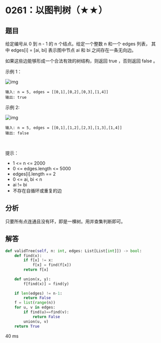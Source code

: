 # 0261：以图判树（★★）


## 题目

给定编号从 0 到 n - 1 的 n 个结点。给定一个整数 n 和一个 edges 列表，
其中 edges[i] = [ai, bi] 表示图中节点 ai 和 bi 之间存在一条无向边。

如果这些边能够形成一个合法有效的树结构，则返回 true ，否则返回 false 。

示例 1：

![img](https://assets.leetcode.com/uploads/2021/03/12/tree1-graph.jpg)

	输入: n = 5, edges = [[0,1],[0,2],[0,3],[1,4]]
	输出: true

示例 2:

![img](https://assets.leetcode.com/uploads/2021/03/12/tree2-graph.jpg)

	输入: n = 5, edges = [[0,1],[1,2],[2,3],[1,3],[1,4]]
	输出: false
 

提示：
- 1 <= n <= 2000
- 0 <= edges.length <= 5000
- edges[i].length == 2
- 0 <= ai, bi < n
- ai != bi
- 不存在自循环或重复的边


## 分析

只要所有点连通且没有环，即是一棵树。用并查集判断即可。

## 解答

```python
def validTree(self, n: int, edges: List[List[int]]) -> bool:
    def find(x):
        if f[x] != x:
            f[x] = find(f[x])
        return f[x]
    
    def union(x, y):
        f[find(x)] = find(y)
    
    if len(edges) != n-1:
        return False
    f = list(range(n))
    for u, v in edges:
        if find(u)==find(v):
            return False
        union(u, v)
    return True
```
40 ms

